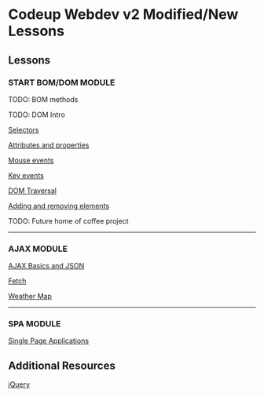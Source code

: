 # Codeup Webdev v2 Modified/New Lessons


## Lessons

### START BOM/DOM MODULE

TODO: BOM methods

TODO: DOM Intro

[Selectors](no_jquery/selectors.md)

[Attributes and properties](no_jquery/essential-methods/attributes-and-css.md)

[Mouse events](no_jquery/events/mouse-events.md)

[Key events](no_jquery/events/keyboard-events.md)

[DOM Traversal](no_jquery/essential-methods/traversing.md) 

[Adding and removing elements](no_jquery/add_remove.md)

TODO: Future home of coffee project

-------------------------------------------------

### AJAX MODULE

[AJAX Basics and JSON](no_jquery/ajax/index.md)

[Fetch](no_jquery/ajax/requests-and-responses.md)

[Weather Map](no_jquery/ajax/weather-map.md)

-------------------------------------------------

### SPA MODULE

[Single Page Applications](spa/index.md)

## Additional Resources

[jQuery](no_jquery/index.md)
